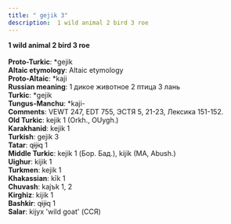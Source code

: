 ```yaml
---
title: " gejik 3"
description:  1 wild animal 2 bird 3 roe
---
```

<p data-pagefind-weight="0.5">
<strong> 1 wild animal 2 bird 3 roe</strong><br><br>
<strong>Proto-Turkic</strong>:  *gejik<br>
<strong>Altaic etymology</strong>:  Altaic etymology<br>
<strong> Proto-Altaic</strong>:  *kaji<br>
<strong>Russian meaning</strong>:  1 дикое животное 2 птица 3 лань<br>
<strong>Turkic</strong>:  *gejik<br>
<strong>Tungus-Manchu</strong>:  *kaji-<br>
<strong>Comments</strong>:  VEWT 247, EDT 755, ЭСТЯ 5, 21-23, Лексика 151-152.<br>
<strong>Old Turkic</strong>:  kejik 1 (Orkh., OUygh.)<br>
<strong>Karakhanid</strong>:  kejik 1<br>
<strong>Turkish</strong>:  gejik 3<br>
<strong>Tatar</strong>:  qɨjɨq 1<br>
<strong>Middle Turkic</strong>:  kejik 1 (Бор. Бад.), kijik (MA, Abush.)<br>
<strong>Uighur</strong>:  kijik 1<br>
<strong>Turkmen</strong>:  kejik 1<br>
<strong>Khakassian</strong>:  kīk 1<br>
<strong>Chuvash</strong>:  kajъk 1, 2<br>
<strong>Kirghiz</strong>:  kijik 1<br>
<strong>Bashkir</strong>:  qɨjɨq 1<br>
<strong>Salar</strong>:  kijyx 'wild goat' (ССЯ)<br>

</p>
